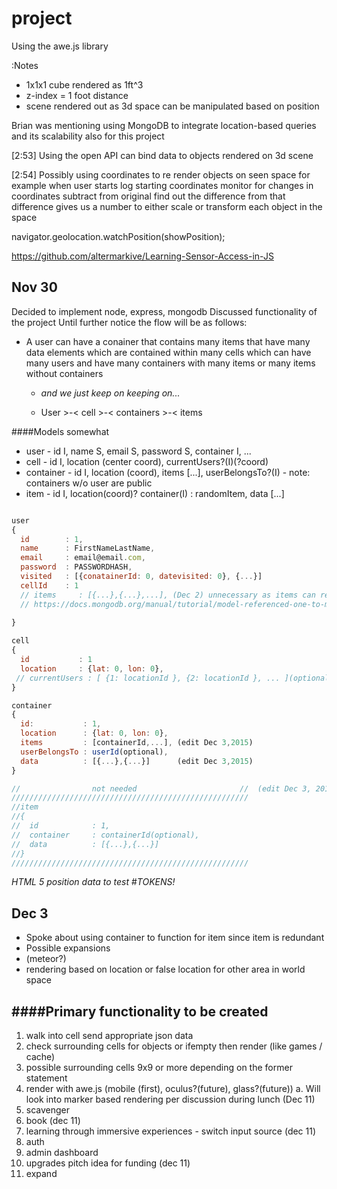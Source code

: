 # project
Using the awe.js library 

:Notes

+ 1x1x1 cube rendered as 1ft^3
+ z-index = 1 foot distance 
+ scene rendered out as 3d space can be manipulated based on position

Brian was mentioning using MongoDB to integrate location-based queries and its scalability also for this project

​[2:53] 
Using the open API can bind data to objects rendered on 3d scene

​[2:54] 
Possibly using coordinates to re render objects on seen space for example when user starts log starting coordinates monitor for changes in coordinates subtract from original find out the difference from that difference gives us a number to either scale or transform each object in the space

navigator.geolocation.watchPosition(showPosition);

https://github.com/altermarkive/Learning-Sensor-Access-in-JS

Nov 30
----
Decided to implement node, express, mongodb
Discussed functionality of the project
Until further notice the flow will be as follows:
* A user can have a conainer that contains many items that have many data elements which are contained within many cells which can have many users and have many containers with many items or many items without containers
  * *and we just keep on keeping on...*

   * User >-< cell >-< containers >-< items

####Models somewhat
* user - id I, name S, email S, password S, container I, ...
* cell - id I, location (center coord), currentUsers?(I)(?coord)
* container - id I, location (coord), items [...], userBelongsTo?(I) - note: containers w/o user are public
* item - id I, location(coord)? container(I) : randomItem, data [...]

```javascript

user 
{
  id        : 1,
  name      : FirstNameLastName,
  email     : email@email.com,
  password  : PASSWORDHASH,
  visited   : [{conatainerId: 0, datevisited: 0}, {...}]
  cellId    : 1
  // items     : [{...},{...},...], (Dec 2) unnecessary as items can refer to their user
  // https://docs.mongodb.org/manual/tutorial/model-referenced-one-to-many-relationships-between-documents/
 
}

cell
{
  id           : 1
  location     : {lat: 0, lon: 0},
 // currentUsers : [ {1: locationId }, {2: locationId }, ... ](optional)
}

container
{
  id:           : 1,
  location      : {lat: 0, lon: 0},
  items         : [containerId,...], (edit Dec 3,2015)
  userBelongsTo : userId(optional),
  data          : [{...},{...}]      (edit Dec 3,2015)
}

//                not needed                       //  (edit Dec 3, 2015)
/////////////////////////////////////////////////////
//item
//{
//  id            : 1,
//  container     : containerId(optional),
//  data          : [{...},{...}]
//}
/////////////////////////////////////////////////////
```

*HTML 5 position data to test*
#*TOKENS!*

Dec 3
----
+ Spoke about using container to function for item since item is redundant
+ Possible expansions 
+ (meteor?)
+ rendering based on location or false location for other area in world space

####Primary functionality to be created 
----
1. walk into cell send appropriate json data
2. check surrounding cells for objects or ifempty then render (like games / cache)
3. possible surrounding cells 9x9 or more depending on the former statement
4. render with awe.js (mobile (first), oculus?(future), glass?(future))
  a. Will look into marker based rendering per discussion during lunch (Dec 11)
5. scavenger
6. book (dec 11)
7. learning through immersive experiences - switch input source (dec 11)
8. auth
9. admin dashboard 
10. upgrades pitch idea for funding (dec 11)
11. expand 

